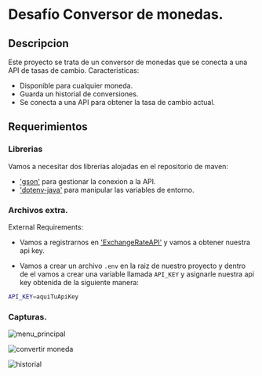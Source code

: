 # Desafío Conversor de monedas.

## Descripcion

Este proyecto se trata de un conversor de monedas que se conecta a una API de tasas de cambio.
Caracteristicas:

- Disponible para cualquier moneda.
- Guarda un historial de conversiones.
- Se conecta a una API para obtener la tasa de cambio actual.

## Requerimientos

### Librerias

Vamos a necesitar dos librerias alojadas en el repositorio de maven:

- ['gson'](https://mvnrepository.com/artifact/com.google.code.gson/gson/2.10.1) para gestionar la conexion a la API.
- ['dotenv-java'](https://central.sonatype.com/artifact/io.github.cdimascio/dotenv-java/2.2.3) para manipular las variables de entorno.

### Archivos extra.

External Requirements:

- Vamos a registrarnos en ['ExchangeRateAPI'](https://www.exchangerate-api.com/) y vamos a obtener nuestra api key.

- Vamos a crear un archivo `.env` en la raiz de nuestro proyecto y dentro de el vamos a crear una variable llamada `API_KEY` y asignarle nuestra api key obtenida de la siguiente manera:

```sh
API_KEY=aquiTuApiKey
```


### Capturas.
<p align="center">
  
![menu_principal](https://github.com/arturoo-dev/exchangeChallenge/assets/68787405/fe3972b5-b8b7-489f-a62c-d7f5e112e2d5)

![convertir moneda](https://github.com/arturoo-dev/exchangeChallenge/assets/68787405/6e906cd4-2313-4ee5-99f0-fffda3af24c4)

![historial](https://github.com/arturoo-dev/exchangeChallenge/assets/68787405/da6c2403-cfd6-49a2-b362-f6a827720b45)

</p>
